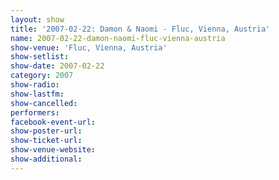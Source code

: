 ```yaml
---
layout: show
title: '2007-02-22: Damon & Naomi - Fluc, Vienna, Austria'
name: 2007-02-22-damon-naomi-fluc-vienna-austria
show-venue: 'Fluc, Vienna, Austria'
show-setlist: 
show-date: 2007-02-22
category: 2007
show-radio: 
show-lastfm: 
show-cancelled: 
performers: 
facebook-event-url: 
show-poster-url: 
show-ticket-url: 
show-venue-website: 
show-additional: 
---
```


